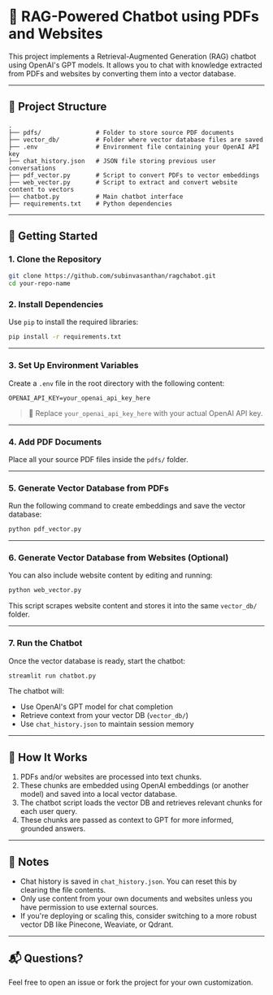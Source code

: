 
# 🧠 RAG-Powered Chatbot using PDFs and Websites

This project implements a Retrieval-Augmented Generation (RAG) chatbot using OpenAI's GPT models. It allows you to chat with knowledge extracted from PDFs and websites by converting them into a vector database.

---

## 📁 Project Structure

```
.
├── pdfs/               # Folder to store source PDF documents
├── vector_db/          # Folder where vector database files are saved
├── .env                # Environment file containing your OpenAI API key
├── chat_history.json   # JSON file storing previous user conversations
├── pdf_vector.py       # Script to convert PDFs to vector embeddings
├── web_vector.py       # Script to extract and convert website content to vectors
├── chatbot.py          # Main chatbot interface
├── requirements.txt    # Python dependencies
```

---

## 🚀 Getting Started

### 1. Clone the Repository

```bash
git clone https://github.com/subinvasanthan/ragchabot.git
cd your-repo-name
```

### 2. Install Dependencies

Use `pip` to install the required libraries:

```bash
pip install -r requirements.txt
```

---

### 3. Set Up Environment Variables

Create a `.env` file in the root directory with the following content:

```env
OPENAI_API_KEY=your_openai_api_key_here
```

> 🔐 Replace `your_openai_api_key_here` with your actual OpenAI API key.

---

### 4. Add PDF Documents

Place all your source PDF files inside the `pdfs/` folder.

---

### 5. Generate Vector Database from PDFs

Run the following command to create embeddings and save the vector database:

```bash
python pdf_vector.py
```

---

### 6. Generate Vector Database from Websites (Optional)

You can also include website content by editing and running:

```bash
python web_vector.py
```

This script scrapes website content and stores it into the same `vector_db/` folder.

---

### 7. Run the Chatbot

Once the vector database is ready, start the chatbot:

```bash
streamlit run chatbot.py 
```

The chatbot will:
- Use OpenAI's GPT model for chat completion
- Retrieve context from your vector DB (`vector_db/`)
- Use `chat_history.json` to maintain session memory

---

## 🧠 How It Works

1. PDFs and/or websites are processed into text chunks.
2. These chunks are embedded using OpenAI embeddings (or another model) and saved into a local vector database.
3. The chatbot script loads the vector DB and retrieves relevant chunks for each user query.
4. These chunks are passed as context to GPT for more informed, grounded answers.

---

## 📝 Notes

- Chat history is saved in `chat_history.json`. You can reset this by clearing the file contents.
- Only use content from your own documents and websites unless you have permission to use external sources.
- If you're deploying or scaling this, consider switching to a more robust vector DB like Pinecone, Weaviate, or Qdrant.

---

## 📬 Questions?

Feel free to open an issue or fork the project for your own customization.

